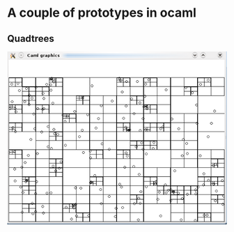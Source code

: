 # A couple of prototypes in ocaml

## Quadtrees
![Quadtree example](quadtree.png "Quadtree example")


